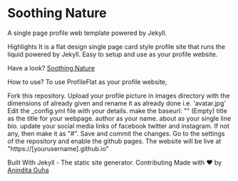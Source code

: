# Soothing Nature
A single page profile web template powered by Jekyll.

Highlights
It is a flat design single page card style profile site that runs the liquid powered by Jekyll. Easy to setup and use as your profile website.

Have a look?
[Soothing Nature](https://github.com/riyashekann/soothing_nature)

How to use?
To use ProfileFlat as your profile website,

Fork this repository.
Upload your profile picture in images directory with the dimensions of already given and rename it as already done i.e. 'avatar.jpg'
Edit the _config.yml file with your details.
make the baseurl: "" (Empty)
title as the title for your webpage.
author as your name.
about as your single line bio.
update your social media links of facebook twitter and instagram. If not any, then make it as "#".
Save and commit the changes.
Go to the settings of the repository and enable the github pages.
The website will be live at "https://[yourusername].github.io"

Built With
Jekyll - The static site generator.
Contributing
Made with ❤ by [Anindita Guha](https://riyashekann.github.io)
